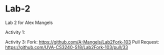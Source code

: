 # Lab-2
Lab 2 for Alex Mangels

Activity 1: 

Activity 3: 
Fork: https://github.com/A-Mangels/Lab2Fork-103
Pull Request: https://github.com/UVA-CS3240-S18/Lab2Fork-103/pull/33
